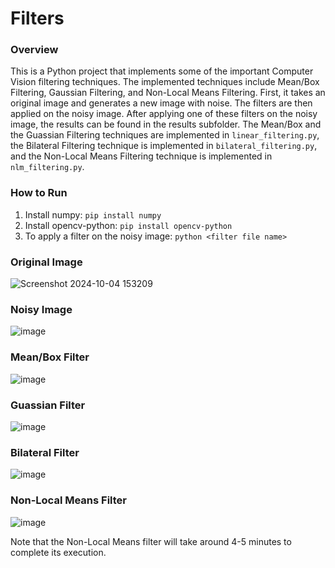 # Filters

### Overview
This is a Python project that implements some of the important Computer Vision filtering techniques. The implemented techniques include Mean/Box Filtering, Gaussian Filtering, and Non-Local Means Filtering. First, it takes an original image and generates a new image with noise. The filters are then applied on the noisy image. After applying one of these filters on the noisy image, the results can be found in the results subfolder. The Mean/Box and the Guassian Filtering techniques are implemented in `linear_filtering.py`, the Bilateral Filtering technique is implemented in `bilateral_filtering.py`, and the Non-Local Means Filtering technique is implemented in `nlm_filtering.py`.

### How to Run
1. Install numpy: `pip install numpy`
2. Install opencv-python: `pip install opencv-python`
3. To apply a filter on the noisy image: `python <filter file name>`

### Original Image
![Screenshot 2024-10-04 153209](https://github.com/user-attachments/assets/26bd433e-cc32-413a-b2d7-18f0c5d6b4cb)

### Noisy Image
![image](https://github.com/user-attachments/assets/b8eda22e-1a7e-43e0-847c-ee0b0df3f77e)

### Mean/Box Filter
![image](https://github.com/user-attachments/assets/d271b5fd-c05a-4061-a23a-1608989c946f)

### Guassian Filter
![image](https://github.com/user-attachments/assets/a0e28d83-c003-47f8-a2e7-b9f6aed337bf)

### Bilateral Filter
![image](https://github.com/user-attachments/assets/80cf775e-32b9-4083-8244-e805173f9c7e)

### Non-Local Means Filter
![image](https://github.com/user-attachments/assets/b22b5620-63f6-4d23-9168-82c0e2b8e64f)

Note that the Non-Local Means filter will take around 4-5 minutes to complete its execution.
